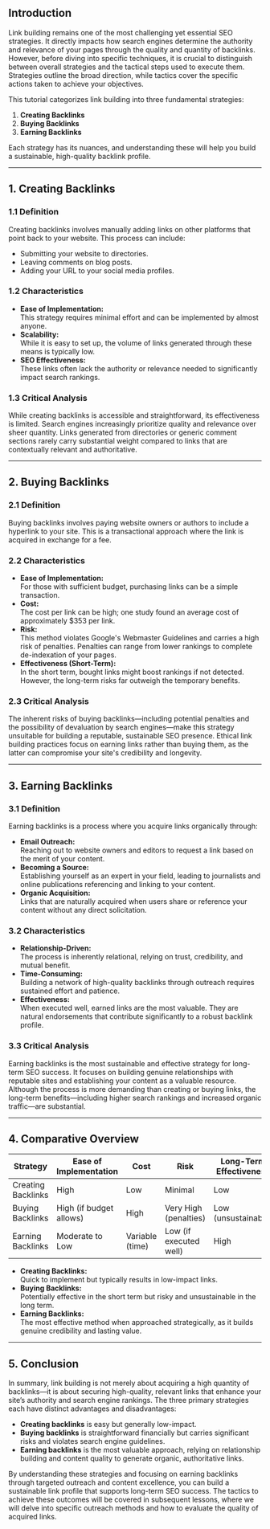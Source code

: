 



## Introduction

Link building remains one of the most challenging yet essential SEO strategies. It directly impacts how search engines determine the authority and relevance of your pages through the quality and quantity of backlinks. However, before diving into specific techniques, it is crucial to distinguish between overall strategies and the tactical steps used to execute them. Strategies outline the broad direction, while tactics cover the specific actions taken to achieve your objectives.

This tutorial categorizes link building into three fundamental strategies:
1. **Creating Backlinks**
2. **Buying Backlinks**
3. **Earning Backlinks**

Each strategy has its nuances, and understanding these will help you build a sustainable, high-quality backlink profile.

---

## 1. Creating Backlinks

### 1.1 Definition

Creating backlinks involves manually adding links on other platforms that point back to your website. This process can include:
- Submitting your website to directories.
- Leaving comments on blog posts.
- Adding your URL to your social media profiles.

### 1.2 Characteristics

- **Ease of Implementation:**  
  This strategy requires minimal effort and can be implemented by almost anyone.
- **Scalability:**  
  While it is easy to set up, the volume of links generated through these means is typically low.
- **SEO Effectiveness:**  
  These links often lack the authority or relevance needed to significantly impact search rankings.

### 1.3 Critical Analysis

While creating backlinks is accessible and straightforward, its effectiveness is limited. Search engines increasingly prioritize quality and relevance over sheer quantity. Links generated from directories or generic comment sections rarely carry substantial weight compared to links that are contextually relevant and authoritative.

---

## 2. Buying Backlinks

### 2.1 Definition

Buying backlinks involves paying website owners or authors to include a hyperlink to your site. This is a transactional approach where the link is acquired in exchange for a fee.

### 2.2 Characteristics

- **Ease of Implementation:**  
  For those with sufficient budget, purchasing links can be a simple transaction.
- **Cost:**  
  The cost per link can be high; one study found an average cost of approximately $353 per link.
- **Risk:**  
  This method violates Google's Webmaster Guidelines and carries a high risk of penalties. Penalties can range from lower rankings to complete de-indexation of your pages.
- **Effectiveness (Short-Term):**  
  In the short term, bought links might boost rankings if not detected. However, the long-term risks far outweigh the temporary benefits.

### 2.3 Critical Analysis

The inherent risks of buying backlinks—including potential penalties and the possibility of devaluation by search engines—make this strategy unsuitable for building a reputable, sustainable SEO presence. Ethical link building practices focus on earning links rather than buying them, as the latter can compromise your site's credibility and longevity.

---

## 3. Earning Backlinks

### 3.1 Definition

Earning backlinks is a process where you acquire links organically through:
- **Email Outreach:**  
  Reaching out to website owners and editors to request a link based on the merit of your content.
- **Becoming a Source:**  
  Establishing yourself as an expert in your field, leading to journalists and online publications referencing and linking to your content.
- **Organic Acquisition:**  
  Links that are naturally acquired when users share or reference your content without any direct solicitation.

### 3.2 Characteristics

- **Relationship-Driven:**  
  The process is inherently relational, relying on trust, credibility, and mutual benefit.
- **Time-Consuming:**  
  Building a network of high-quality backlinks through outreach requires sustained effort and patience.
- **Effectiveness:**  
  When executed well, earned links are the most valuable. They are natural endorsements that contribute significantly to a robust backlink profile.

### 3.3 Critical Analysis

Earning backlinks is the most sustainable and effective strategy for long-term SEO success. It focuses on building genuine relationships with reputable sites and establishing your content as a valuable resource. Although the process is more demanding than creating or buying links, the long-term benefits—including higher search rankings and increased organic traffic—are substantial.

---

## 4. Comparative Overview

| **Strategy**       | **Ease of Implementation** | **Cost**         | **Risk**                | **Long-Term Effectiveness** |
|--------------------|----------------------------|------------------|-------------------------|-----------------------------|
| Creating Backlinks | High                       | Low              | Minimal                 | Low                         |
| Buying Backlinks   | High (if budget allows)    | High             | Very High (penalties)   | Low (unsustainable)         |
| Earning Backlinks  | Moderate to Low            | Variable (time)  | Low (if executed well)  | High                        |

- **Creating Backlinks:**  
  Quick to implement but typically results in low-impact links.
- **Buying Backlinks:**  
  Potentially effective in the short term but risky and unsustainable in the long term.
- **Earning Backlinks:**  
  The most effective method when approached strategically, as it builds genuine credibility and lasting value.

---

## 5. Conclusion

In summary, link building is not merely about acquiring a high quantity of backlinks—it is about securing high-quality, relevant links that enhance your site’s authority and search engine rankings. The three primary strategies each have distinct advantages and disadvantages:

- **Creating backlinks** is easy but generally low-impact.
- **Buying backlinks** is straightforward financially but carries significant risks and violates search engine guidelines.
- **Earning backlinks** is the most valuable approach, relying on relationship building and content quality to generate organic, authoritative links.

By understanding these strategies and focusing on earning backlinks through targeted outreach and content excellence, you can build a sustainable link profile that supports long-term SEO success. The tactics to achieve these outcomes will be covered in subsequent lessons, where we will delve into specific outreach methods and how to evaluate the quality of acquired links.




